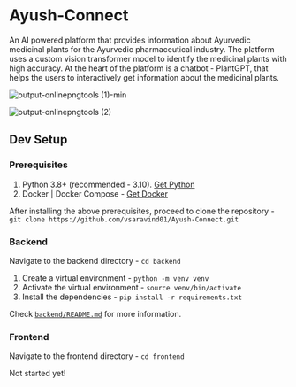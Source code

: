 # Ayush-Connect
An AI powered platform that provides information about Ayurvedic medicinal plants for the Ayurvedic pharmaceutical industry. The platform uses a custom vision transformer model to identify the medicinal plants with high accuracy. At the heart of the platform is a chatbot - PlantGPT, that helps the users to interactively get information about the medicinal plants.

![output-onlinepngtools (1)-min](https://github.com/user-attachments/assets/d8780f20-8273-4517-b3b3-9878a51d6a56)

![output-onlinepngtools (2)](https://github.com/user-attachments/assets/c7694f76-2300-4887-b4a7-7e700613ecee)


## Dev Setup
### Prerequisites
1. Python 3.8+ (recommended - 3.10). [Get Python](https://www.python.org/downloads/release/python-31011/)
2. Docker | Docker Compose - [Get Docker](https://docs.docker.com/get-docker/)

After installing the above prerequisites, proceed to clone the repository - `git clone https://github.com/vsaravind01/Ayush-Connect.git`

### Backend
Navigate to the backend directory - `cd backend`

1. Create a virtual environment - `python -m venv venv`
2. Activate the virtual environment - `source venv/bin/activate`
3. Install the dependencies - `pip install -r requirements.txt`

Check [`backend/README.md`](backend/README.md) for more information.

### Frontend
Navigate to the frontend directory - `cd frontend`

Not started yet!
